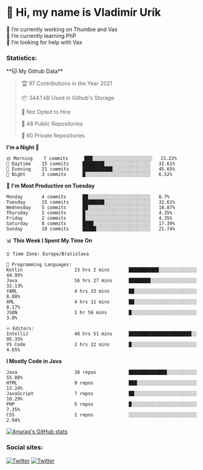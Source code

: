 <h1> 👋 Hi, my name is Vladimír Urík</h1>
<p>
 🔭 I’m currently working on Thumbie and Vax<br>
 🌱 I’m currently learning PhP<br>
 🤔 I’m looking for help with Vax<br>
</p>
<h3>Statistics:</h3>
<!--START_SECTION:waka-->
**🐱 My Github Data** 

> 🏆 97 Contributions in the Year 2021
 > 
> 📦 344.1 kB Used in Github's Storage 
 > 
> 🚫 Not Opted to Hire
 > 
> 📜 48 Public Repositories 
 > 
> 🔑 60 Private Repositories  
 > 
**I'm a Night 🦉** 

```text
🌞 Morning    7 commits      ███░░░░░░░░░░░░░░░░░░░░░░   15.22% 
🌆 Daytime    15 commits     ████████░░░░░░░░░░░░░░░░░   32.61% 
🌃 Evening    21 commits     ███████████░░░░░░░░░░░░░░   45.65% 
🌙 Night      3 commits      █░░░░░░░░░░░░░░░░░░░░░░░░   6.52%

```
📅 **I'm Most Productive on Tuesday** 

```text
Monday       4 commits      ██░░░░░░░░░░░░░░░░░░░░░░░   8.7% 
Tuesday      15 commits     ████████░░░░░░░░░░░░░░░░░   32.61% 
Wednesday    5 commits      ██░░░░░░░░░░░░░░░░░░░░░░░   10.87% 
Thursday     2 commits      █░░░░░░░░░░░░░░░░░░░░░░░░   4.35% 
Friday       2 commits      █░░░░░░░░░░░░░░░░░░░░░░░░   4.35% 
Saturday     8 commits      ████░░░░░░░░░░░░░░░░░░░░░   17.39% 
Sunday       10 commits     █████░░░░░░░░░░░░░░░░░░░░   21.74%

```


📊 **This Week I Spent My Time On** 

```text
⌚︎ Time Zone: Europe/Bratislava

💬 Programming Languages: 
Kotlin                   23 hrs 2 mins       ███████████░░░░░░░░░░░░░░   44.95% 
Java                     16 hrs 27 mins      ████████░░░░░░░░░░░░░░░░░   32.13% 
YAML                     4 hrs 33 mins       ██░░░░░░░░░░░░░░░░░░░░░░░   8.88% 
XML                      4 hrs 11 mins       ██░░░░░░░░░░░░░░░░░░░░░░░   8.17% 
JSON                     1 hr 56 mins        █░░░░░░░░░░░░░░░░░░░░░░░░   3.8%

🔥 Editors: 
IntelliJ                 48 hrs 51 mins      ███████████████████████░░   95.35% 
VS Code                  2 hrs 22 mins       █░░░░░░░░░░░░░░░░░░░░░░░░   4.65%

```

**I Mostly Code in Java** 

```text
Java                     38 repos            ██████████████░░░░░░░░░░░   55.88% 
HTML                     9 repos             ███░░░░░░░░░░░░░░░░░░░░░░   13.24% 
JavaScript               7 repos             ██░░░░░░░░░░░░░░░░░░░░░░░   10.29% 
PHP                      5 repos             █░░░░░░░░░░░░░░░░░░░░░░░░   7.35% 
CSS                      2 repos             ░░░░░░░░░░░░░░░░░░░░░░░░░   2.94%

```



<!--END_SECTION:waka-->

[![Anurag's GitHub stats](https://github-readme-stats.vercel.app/api?username=vladimir-urik)](https://github.com/anuraghazra/github-readme-stats)

<h3>Social sites:</h3>
<p><a href="https://twitter.com/GGGEDR" target="_blank"><img alt="Twitter" src="https://img.shields.io/badge/twitter-%231DA1F2.svg?&style=for-the-badge&logo=twitter&logoColor=white" /></a> <a href="https://www.reddit.com/user/GGGEDR" target="_blank"><img alt="Twitter" src="https://img.shields.io/badge/reddit-%23FE6262.svg?&style=for-the-badge&logo=reddit&logoColor=white" /></a>
</p>
